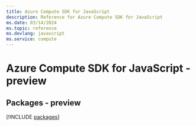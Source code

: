 ```yaml
---
title: Azure Compute SDK for JavaScript
description: Reference for Azure Compute SDK for JavaScript
ms.date: 03/14/2024
ms.topic: reference
ms.devlang: javascript
ms.service: compute
---
```

# Azure Compute SDK for JavaScript - preview
## Packages - preview
[!INCLUDE [packages](compute-index.md)]